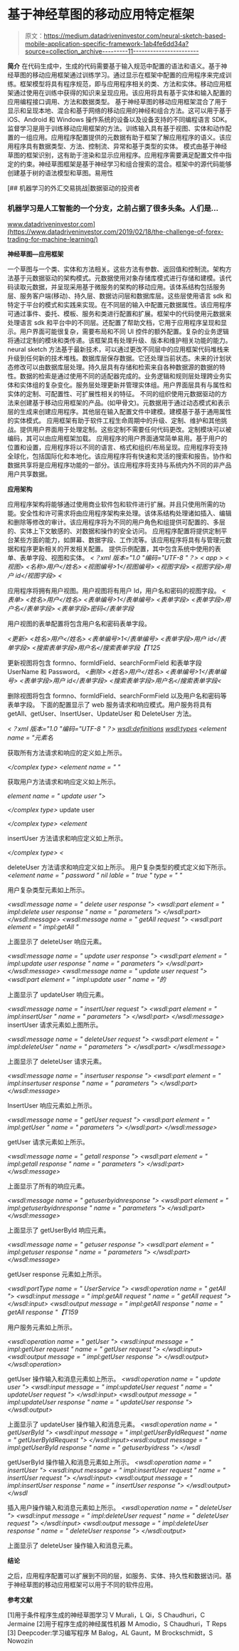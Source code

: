 # 基于神经草图的移动应用特定框架

> 原文：<https://medium.datadriveninvestor.com/neural-sketch-based-mobile-application-specific-framework-1ab4fe6dd34a?source=collection_archive---------11----------------------->

**简介**
在代码生成中，生成的代码需要基于输入规范中配置的语法和语义。基于神经草图的移动应用框架通过训练学习。通过显示在框架中配置的应用程序来完成训练。框架模型将具有程序规范，即与应用程序相关的类、方法和实体。移动应用框架通过使用在训练中获得的知识来呈现应用。该应用将具有基于实体和输入配置的应用编程接口调用、方法和数据类型。
基于神经草图的移动应用框架混合了用于显示和呈现本地、混合和基于网络的移动应用的神经和组合方法。这可以用于基于 iOS、Android 和 Windows 操作系统的设备以及设备支持的不同编程语言 SDK。
监督学习是用于训练移动应用框架的方法。训练输入具有基于视图、实体和动作配置的一组应用。应用程序配置提供的元数据有助于框架了解应用程序的语义。该应用程序具有数据类型、方法、控制流、异常和基于类型的实体。
模式由基于神经草图的框架识别，这有助于渲染和显示应用程序。应用程序需要满足配置文件中指定的约束。神经草图框架是基于神经学习和组合搜索的混合。框架中的源代码能够创建基于树的语法模型和草图。易用性

[](https://www.datadriveninvestor.com/2019/02/18/the-challenge-of-forex-trading-for-machine-learning/) [## 机器学习的外汇交易挑战|数据驱动的投资者

### 机器学习是人工智能的一个分支，之前占据了很多头条。人们是…

www.datadriveninvestor.com](https://www.datadriveninvestor.com/2019/02/18/the-challenge-of-forex-trading-for-machine-learning/) 

**神经草图—应用框架**

一个草图与一个类、实体和方法相关。这些方法有参数、返回值和控制流。架构方法基于元数据驱动的架构模式。元数据使用对象存储库模式进行存储和建模。该代码读取元数据，并呈现采用基于微服务的架构的移动应用。该体系结构包括服务层、服务客户端(移动)、持久层、数据访问层和数据库层。这些层使用语言 sdk 和特定于平台的模式和实践来实现。在不同层的输入中配置元数据属性。该应用程序可通过事件、委托、模板、服务和类进行配置和扩展。框架中的代码使用元数据来处理语言 sdk 和平台中的不同层。还配置了帮助文档，它用于应用程序呈现和显示。用户界面可能很复杂，需要布局和不同 UI 控件的额外配置。复杂的业务逻辑将通过定制的模块和类传递。该框架具有处理升级、版本和维护相关功能的能力。
neural sketch 方法基于最新技术，可以通过更改不同层中的应用框架代码堆栈来升级到任何新的技术堆栈。数据库层保存数据。它还处理当前状态。未来的计划状态修改可以由数据库层处理。持久层具有存储和检索来自各种数据源的数据的特性。数据的检索是通过使用不同的适配器完成的。业务逻辑和规则层处理跨业务实体和实体组的复杂变化。服务层处理更新并管理实体组。用户界面层具有与属性和实体的定制、可配置性、可扩展性相关的特征。
不同的组织使用元数据驱动的方法来创建基于移动应用框架的产品。(如甲骨文)。元数据用于通过动态模式和表示层的生成来创建应用程序。其他层在输入配置文件中建模。建模基于基于通用属性的实体模式。
应用框架有助于软件工程生命周期中的升级、定制、维护和其他挑战。提供用户界面用于处理定制。这些定制不需要任何代码更改。定制模块可以被编码，其可以由应用框架加载。
应用程序的用户界面通常简单易用。基于用户的位置和设置，应用程序将以不同的语言、格式和组织/布局呈现。应用程序将支持全球化，包括国际化和本地化。该应用程序将有快速和灵活的搜索和报告。协作和数据共享将是应用程序功能的一部分。该应用程序将支持与系统内外不同的非产品用户共享数据。

**应用架构**

应用程序架构将能够通过使用商业软件包和软件进行扩展。并且只使用所需的功能。安全性和许可需求将由应用程序架构来处理。该体系结构处理诸如插入、编辑和删除等修改的审计。该应用程序将为不同的用户角色和组提供可配置的、多层的、实体上下文敏感的、对数据和操作的安全访问。
应用程序配置将提供定制平台某些方面的能力，如屏幕、数据字段、工作流等。该应用程序将具有与管理元数据和程序更新相关的开发相关配置。
提供示例配置，其中包含系统中使用的表单、表单字段、视图和实体。
*<？xml 版本="1.0 "编码="UTF-8 "？>
< app >
<视图>
<名称>用户</姓名>
<视图编号>1</视图编号>
<视图字段>
<视图字段>用户 id</视图字段>
<*

应用程序将拥有用户视图。用户视图将有用户 Id，用户名和密码的视图字段。
*<表单>
<姓名>用户</姓名>
<表单编号>1</表单编号>
<表单字段>
<表单字段>用户名</表单字段>
<表单字段>密码</表单字段*

用户视图的表单配置将包含用户名和密码表单字段。

*<更新>
<姓名>用户</姓名>
<表单编号>1</表单编号>
<表单字段>用户 id</表单字段>
<搜索表单字段>用户名</搜索表单字段【T125*

更新视图将包含 formno、formIdField、searchFormField 和表单字段 UserName 和 Password。
*<删除>
<姓名>用户</姓名>
<表单编号>1</表单编号>
<表单字段>用户 id</表单字段>
<搜索表单字段>用户名</搜索表单字段<*

删除视图将包含 formno、formIdField、searchFormField 以及用户名和密码等表单字段。
下面的配置显示了 web 服务请求和响应模式。用户服务将具有 getAll、getUser、InsertUser、UpdateUser 和 DeleteUser 方法。

*<？xml 版本="1.0 "编码="UTF-8 "？>
<wsdl:definitions>
<wsdl:types>
<schema>
<import namespace = " http://POJO . telecom . teal . arch corner . org "/>
<element name = " getAll ">
<complex type/>
</element>
<element name = "元素名*

获取所有方法请求和响应的定义如上所示。

*<element name = " getUser ">
<complex type>
<sequence>
<element name = " userName " type = " xsd:string "/>
</sequence>
</complex type>
</element>
<element name = " "*

获取用户方法请求和响应定义如上所示。

*element name = " update user ">
<complex type>
<sequence>*

*<element name = " user properties " type = " xsd:string "/>
</sequence>
</complex type>
</element>
<element name = " update user response ">
<complex type/>
</element>*
update user

*<element name = " insertUser ">
<complex type>
<sequence>
<element name = " user properties " type = " xsd:string "/>
</sequence>
</complex type>
</element>
<element*

insertUser 方法请求和响应定义如上所示。

*<element name = " deleteUser ">
<complex type>
<sequence>
<element name = " user properties " type = " xsd:string "/>
</sequence>
</complex type>
</element><*

deleteUser 方法请求和响应定义如上所示。
用户复杂类型的模式定义如下所示。
*<schema elementFormDefault = " qualified " target namespace = " http://POJO . telecom . teal . arch corner . org " xmlns = " http://www . w3 . org/2001/XML schema ">
<complex type name = " User ">
<sequence>
<element name = " password " nil lable = " true " type = " "*

用户复杂类型元素如上所示。

*<wsdl:message name = " delete user response ">
<wsdl:part element = " impl:delete user response " name = " parameters ">
</wsdl:part>
</wsdl:message>
<wsdl:message name = " getAll request ">
<wsdl:part element = " impl:getAll "*

上面显示了 deleteUser 响应元素。

*<wsdl:message name = " update user response ">
<wsdl:part element = " impl:update user response " name = " parameters ">
</wsdl:part>
</wsdl:message>
<wsdl:message name = " update user request ">
<wsdl:part element = " impl:update user " name = "的*

上面显示了 updateUser 响应元素。

*<wsdl:message name = " insertUser request ">
<wsdl:part element = " impl:insertUser " name = " parameters ">
</wsdl:part>
</wsdl:message>*
insertUser 请求元素如上图所示。

*<wsdl:message name = " deleteUser request ">
<wsdl:part element = " impl:deleteUser " name = " parameters ">
</wsdl:part>
</wsdl:message>*

上面显示了 deleteUser 请求元素。

*<wsdl:message name = " insertuser response ">
<wsdl:part element = " impl:insertuser response " name = " parameters ">
</wsdl:part>
</wsdl:message>*

InsertUser 响应元素如上所示。

*<wsdl:message name = " getUser request ">
<wsdl:part element = " impl:getUser " name = " parameters ">
</wsdl:part>
</wsdl:message>*

getUser 请求元素如上所示。

*<wsdl:message name = " getall response ">
<wsdl:part element = " impl:getall response " name = " parameters ">
</wsdl:part>
</wsdl:message>*

上面显示了所有的响应元素。

*<wsdl:message name = " getuserbyidnresponse ">
<wsdl:part element = " impl:getuserbyidnresponse " name = " parameters ">
</wsdl:part>
</wsdl:message>*

上面显示了 getUserById 响应元素。

*<wsdl:message name = " getuser response ">
<wsdl:part element = " impl:getuser response " name = " parameters ">
</wsdl:part>
</wsdl:message>*

getUser response 元素如上所示。

*<wsdl:portType name = " UserService ">
<wsdl:operation name = " getAll ">
<wsdl:input message = " impl:getAll request " name = " getAll request ">
</wsdl:input>
<wsdl:output message = " impl:getAll response " name = " getAll response "【T159*

用户服务元素如上所示。

*<wsdl:operation name = " getUser ">
<wsdl:input message = " impl:getUser request " name = " getUser request ">
</wsdl:input>
<wsdl:output message = " impl:getUser response ">
</wsdl:output>
</wsdl:operation>*

getUser 操作输入和消息元素如上所示。
*<wsdl:operation name = " update user ">
<wsdl:input message = " impl:updateUser request " name = " updateUser request ">
</wsdl:input>
<wsdl:output message = " impl:updateUser response " name = " updateUser response ">
</wsdl:output>* 

上面显示了 updateUser 操作输入和消息元素。
*<wsdl:operation name = " getUserById ">
<wsdl:input message = " impl:getUserByIdRequest " name = " getUserByIdRequest ">
</wsdl:input><wsdl:output message = " impl:getUserById response " name = " getuserbyidress ">
</wsdl*

getUserById 操作输入和消息元素如上所示。
*<wsdl:operation name = " insertUser ">
<wsdl:input message = " impl:insertUser request " name = " insertUser request ">
</wsdl:input>
<wsdl:output message = " impl:insertUser response " name = " insertUser response ">
</wsdl:output>
</wsdl*

插入用户操作输入和消息元素如上所示。
*<wsdl:operation name = " deleteUser ">
<wsdl:input message = " impl:deleteUser request " name = " deleteUser request ">
</wsdl:input>
<wsdl:output message = " impl:deleteUser response " name = " deleteUser response ">
</wsdl:output>* 

上面显示了 deleteUser 操作输入和消息元素。

**结论**

之后，应用程序配置可以扩展到不同的层，如服务、实体、持久性和数据访问。基于神经草图的移动应用框架可以用于不同的软件应用。

**参考文献**

[1]用于条件程序生成的神经草图学习 V Murali，L Qi，S Chaudhuri，C Jermaine
[2]用于程序生成的神经属性机器 M Amodio，S Chaudhuri，T Reps
[3] Deepcoder:学习编写程序 M Balog，AL Gaunt，M Brockschmidt，S Nowozin